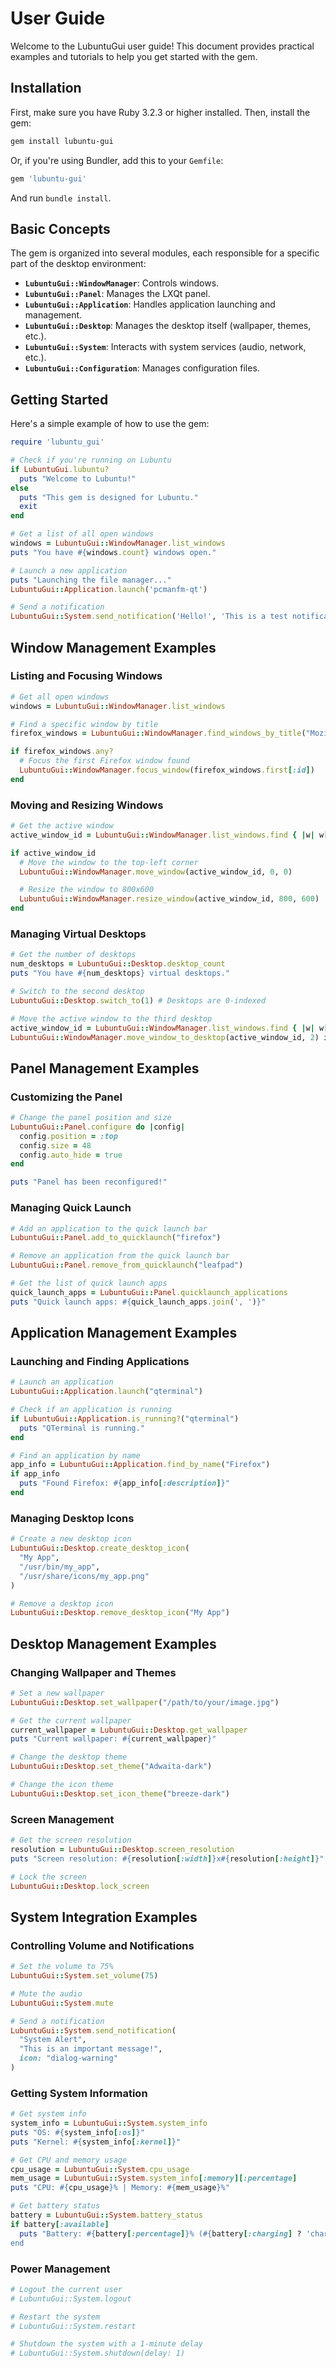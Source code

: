 # User Guide

Welcome to the LubuntuGui user guide! This document provides practical examples and tutorials to help you get started with the gem.

## Installation

First, make sure you have Ruby 3.2.3 or higher installed. Then, install the gem:

```bash
gem install lubuntu-gui
```

Or, if you're using Bundler, add this to your `Gemfile`:

```ruby
gem 'lubuntu-gui'
```

And run `bundle install`.

## Basic Concepts

The gem is organized into several modules, each responsible for a specific part of the desktop environment:

- **`LubuntuGui::WindowManager`**: Controls windows.
- **`LubuntuGui::Panel`**: Manages the LXQt panel.
- **`LubuntuGui::Application`**: Handles application launching and management.
- **`LubuntuGui::Desktop`**: Manages the desktop itself (wallpaper, themes, etc.).
- **`LubuntuGui::System`**: Interacts with system services (audio, network, etc.).
- **`LubuntuGui::Configuration`**: Manages configuration files.

## Getting Started

Here's a simple example of how to use the gem:

```ruby
require 'lubuntu_gui'

# Check if you're running on Lubuntu
if LubuntuGui.lubuntu?
  puts "Welcome to Lubuntu!"
else
  puts "This gem is designed for Lubuntu."
  exit
end

# Get a list of all open windows
windows = LubuntuGui::WindowManager.list_windows
puts "You have #{windows.count} windows open."

# Launch a new application
puts "Launching the file manager..."
LubuntuGui::Application.launch('pcmanfm-qt')

# Send a notification
LubuntuGui::System.send_notification('Hello!', 'This is a test notification from LubuntuGui.')
```




## Window Management Examples

### Listing and Focusing Windows

```ruby
# Get all open windows
windows = LubuntuGui::WindowManager.list_windows

# Find a specific window by title
firefox_windows = LubuntuGui::WindowManager.find_windows_by_title("Mozilla Firefox")

if firefox_windows.any?
  # Focus the first Firefox window found
  LubuntuGui::WindowManager.focus_window(firefox_windows.first[:id])
end
```

### Moving and Resizing Windows

```ruby
# Get the active window
active_window_id = LubuntuGui::WindowManager.list_windows.find { |w| w[:active] }&.[](:id)

if active_window_id
  # Move the window to the top-left corner
  LubuntuGui::WindowManager.move_window(active_window_id, 0, 0)

  # Resize the window to 800x600
  LubuntuGui::WindowManager.resize_window(active_window_id, 800, 600)
end
```

### Managing Virtual Desktops

```ruby
# Get the number of desktops
num_desktops = LubuntuGui::Desktop.desktop_count
puts "You have #{num_desktops} virtual desktops."

# Switch to the second desktop
LubuntuGui::Desktop.switch_to(1) # Desktops are 0-indexed

# Move the active window to the third desktop
active_window_id = LubuntuGui::WindowManager.list_windows.find { |w| w[:active] }&.[](:id)
LubuntuGui::WindowManager.move_window_to_desktop(active_window_id, 2) if active_window_id
```




## Panel Management Examples

### Customizing the Panel

```ruby
# Change the panel position and size
LubuntuGui::Panel.configure do |config|
  config.position = :top
  config.size = 48
  config.auto_hide = true
end

puts "Panel has been reconfigured!"
```

### Managing Quick Launch

```ruby
# Add an application to the quick launch bar
LubuntuGui::Panel.add_to_quicklaunch("firefox")

# Remove an application from the quick launch bar
LubuntuGui::Panel.remove_from_quicklaunch("leafpad")

# Get the list of quick launch apps
quick_launch_apps = LubuntuGui::Panel.quicklaunch_applications
puts "Quick launch apps: #{quick_launch_apps.join(', ')}"
```




## Application Management Examples

### Launching and Finding Applications

```ruby
# Launch an application
LubuntuGui::Application.launch("qterminal")

# Check if an application is running
if LubuntuGui::Application.is_running?("qterminal")
  puts "QTerminal is running."
end

# Find an application by name
app_info = LubuntuGui::Application.find_by_name("Firefox")
if app_info
  puts "Found Firefox: #{app_info[:description]}"
end
```

### Managing Desktop Icons

```ruby
# Create a new desktop icon
LubuntuGui::Desktop.create_desktop_icon(
  "My App",
  "/usr/bin/my_app",
  "/usr/share/icons/my_app.png"
)

# Remove a desktop icon
LubuntuGui::Desktop.remove_desktop_icon("My App")
```




## Desktop Management Examples

### Changing Wallpaper and Themes

```ruby
# Set a new wallpaper
LubuntuGui::Desktop.set_wallpaper("/path/to/your/image.jpg")

# Get the current wallpaper
current_wallpaper = LubuntuGui::Desktop.get_wallpaper
puts "Current wallpaper: #{current_wallpaper}"

# Change the desktop theme
LubuntuGui::Desktop.set_theme("Adwaita-dark")

# Change the icon theme
LubuntuGui::Desktop.set_icon_theme("breeze-dark")
```

### Screen Management

```ruby
# Get the screen resolution
resolution = LubuntuGui::Desktop.screen_resolution
puts "Screen resolution: #{resolution[:width]}x#{resolution[:height]}"

# Lock the screen
LubuntuGui::Desktop.lock_screen
```




## System Integration Examples

### Controlling Volume and Notifications

```ruby
# Set the volume to 75%
LubuntuGui::System.set_volume(75)

# Mute the audio
LubuntuGui::System.mute

# Send a notification
LubuntuGui::System.send_notification(
  "System Alert",
  "This is an important message!",
  icon: "dialog-warning"
)
```

### Getting System Information

```ruby
# Get system info
system_info = LubuntuGui::System.system_info
puts "OS: #{system_info[:os]}"
puts "Kernel: #{system_info[:kernel]}"

# Get CPU and memory usage
cpu_usage = LubuntuGui::System.cpu_usage
mem_usage = LubuntuGui::System.system_info[:memory][:percentage]
puts "CPU: #{cpu_usage}% | Memory: #{mem_usage}%"

# Get battery status
battery = LubuntuGui::System.battery_status
if battery[:available]
  puts "Battery: #{battery[:percentage]}% (#{battery[:charging] ? 'charging' : 'discharging'})
end
```

### Power Management

```ruby
# Logout the current user
# LubuntuGui::System.logout

# Restart the system
# LubuntuGui::System.restart

# Shutdown the system with a 1-minute delay
# LubuntuGui::System.shutdown(delay: 1)
```



